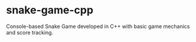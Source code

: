 # snake-game-cpp
Console-based Snake Game developed in C++ with basic game mechanics and score tracking.

